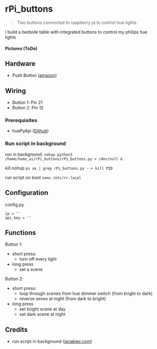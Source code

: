 # rPi_buttons

> Two buttons connected to raspberry pi to control hue lights.

I build a bedside table with integrated buttons to control my philips hue lights
#### Pictures (ToDo)

## Hardware 
* Push Button ([amazon](https://www.amazon.de/gp/product/B082B1F88S/ref=ppx_yo_dt_b_asin_title_o08_s00?ie=UTF8&psc=1)) 


## Wiring 
* Button 1: Pin 21
* Button 2: Pin 12

### Prerequisites
* huePyApi ([Github](https://github.com/Felix-Pi/huePyApi))

### Run script in background

run in background:
`nohup python3 /home/home_ai/rPi_buttons/rPi_buttons.py > /dev/null &`

kill nohup
`ps ax | grep rPi_buttons.py --> kill PID`

run script on boot
`nano /etc/rc.local`

## Configuration
config.py
```
ip = ''
api_key = ''
```

## Functions
Button 1: 
  * short press: 
    * turn off every light
  * long press
    * set a scene
    
Button 2: 
  * short press: 
    * loop through scenes from hue dimmer switch (from bright to dark)
    * reverse senes at night (from dark to bright)
  * long press
    * set bright scene at day
    * set dark scene at night 

## Credits
* run script in background ([janakiev.com](https://janakiev.com/blog/python-background))
